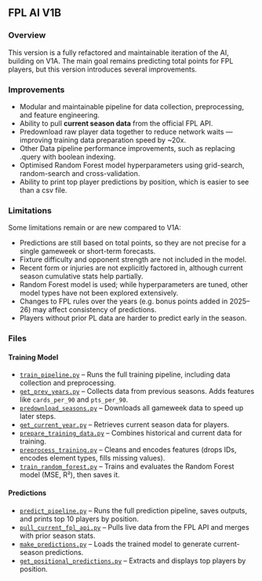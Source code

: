 ## FPL AI V1B

### Overview
This version is a fully refactored and maintainable iteration of the AI, building on V1A. The main goal remains predicting total points for FPL players, but this version introduces several improvements.

### Improvements

- Modular and maintainable pipeline for data collection, preprocessing, and feature engineering.
- Ability to pull **current season data** from the official FPL API.
- Predownload raw player data together to reduce network waits — improving training data preparation speed by ~20x.
- Other Data pipeline performance improvements, such as replacing .query with boolean indexing.
- Optimised Random Forest model hyperparameters using grid-search, random-search and cross-validation.
- Ability to print top player predictions by position, which is easier to see than a csv file.

### Limitations
Some limitations remain or are new compared to V1A:

- Predictions are still based on total points, so they are not precise for a single gameweek or short-term forecasts.
- Fixture difficulty and opponent strength are not included in the model.
- Recent form or injuries are not explicitly factored in, although current season cumulative stats help partially.
- Random Forest model is used; while hyperparameters are tuned, other model types have not been explored extensively.
- Changes to FPL rules over the years (e.g. bonus points added in 2025–26) may affect consistency of predictions.
- Players without prior PL data are harder to predict early in the season.

### Files

#### Training Model

- [`train_pipeline.py`](scripts/train_pipeline.py) – Runs the full training pipeline, including data collection and preprocessing.  
- [`get_prev_years.py`](src/data/get_prev_years.py) – Collects data from previous seasons. Adds features like `cards_per_90` and `pts_per_90`.  
- [`predownload_seasons.py`](src/data/predownload_seasons.py) – Downloads all gameweek data to speed up later steps.  
- [`get_current_year.py`](src/data/get_current_year.py) – Retrieves current season data for players.  
- [`prepare_training_data.py`](src/data/prepare_training_data.py) – Combines historical and current data for training.  
- [`preprocess_training.py`](src/data/preprocess_training.py) – Cleans and encodes features (drops IDs, encodes element types, fills missing values).  
- [`train_random_forest.py`](src/models/train_random_forest.py) – Trains and evaluates the Random Forest model (MSE, R²), then saves it.  

#### Predictions

- [`predict_pipeline.py`](scripts/predict_pipeline.py) – Runs the full prediction pipeline, saves outputs, and prints top 10 players by position.  
- [`pull_current_fpl_api.py`](src/data/pull_current_fpl_api.py) – Pulls live data from the FPL API and merges with prior season stats.  
- [`make_predictions.py`](src/models/make_predictions.py) – Loads the trained model to generate current-season predictions.  
- [`get_positional_predictions.py`](src/analysis/get_positional_predictions.py) – Extracts and displays top players by position.  
